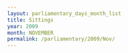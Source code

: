 ```yaml
---
layout: parliamentary_days_month_list
title: Sittings
year: 2009
month: NOVEMBER
permalink: /parliamentary/2009/Nov/
---
```


